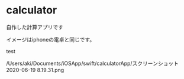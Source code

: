 # calculator

自作した計算アプリです

イメージはiphoneの電卓と同じです。

test

/Users/aki/Documents/iOSApp/swift/calculatorApp/スクリーンショット 2020-06-19 8.19.31.png
